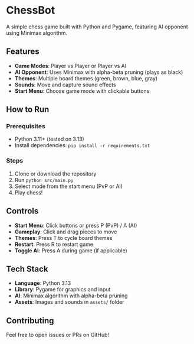# ChessBot

A simple chess game built with Python and Pygame, featuring AI opponent using Minimax algorithm.

## Features

- **Game Modes**: Player vs Player or Player vs AI
- **AI Opponent**: Uses Minimax with alpha-beta pruning (plays as black)
- **Themes**: Multiple board themes (green, brown, blue, gray)
- **Sounds**: Move and capture sound effects
- **Start Menu**: Choose game mode with clickable buttons

## How to Run

### Prerequisites
- Python 3.11+ (tested on 3.13)
- Install dependencies: `pip install -r requirements.txt`

### Steps
1. Clone or download the repository
2. Run `python src/main.py`
3. Select mode from the start menu (PvP or AI)
4. Play chess!

## Controls

- **Start Menu**: Click buttons or press P (PvP) / A (AI)
- **Gameplay**: Click and drag pieces to move
- **Themes**: Press T to cycle board themes
- **Restart**: Press R to restart game
- **Toggle AI**: Press A during game (if applicable)

## Tech Stack

- **Language**: Python 3.13
- **Library**: Pygame for graphics and input
- **AI**: Minimax algorithm with alpha-beta pruning
- **Assets**: Images and sounds in `assets/` folder

## Contributing

Feel free to open issues or PRs on GitHub!

